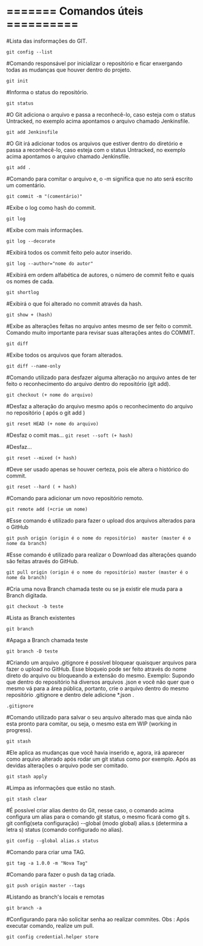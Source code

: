 # =======	Comandos úteis	==========

#Lista das insformações do GIT.

``git config --list``


#Comando responsável por inicializar o repositório e ficar enxergando todas as mudanças que houver dentro do projeto.

``git init``

#Informa o status do repositório.

``git status``

#O Git adiciona o arquivo e passa a reconhecê-lo, caso esteja com o status Untracked, no exemplo acima apontamos o arquivo chamado Jenkinsfile.

``git add Jenkinsfile`` 

#O Git  irá adicionar todos os arquivos que estiver dentro do diretório e passa a reconhecê-lo, caso esteja com o status Untracked, no exemplo acima apontamos o arquivo chamado Jenkinsfile.

``git add .``


#Comando para comitar o arquivo e, o -m significa que no ato será escrito um comentário.

``git commit -m "(comentário)"``

#Exibe o log como hash do commit.

``git log``

#Exibe com mais informações. 

``git log --decorate``

#Exibirá todos os commit feito pelo autor inserido.

``git log --author="nome do autor"``

#Exibirá em ordem alfabética de autores, o número de commit feito e quais os nomes de cada.

``git shortlog``

#Exibirá o que foi alterado no commit através da hash.

``git show + (hash)``

#Exibe as alterações feitas no arquivo antes mesmo de ser feito o commit. Comando muito importante para revisar suas alterações antes do COMMIT.

``git diff``

#Exibe todos os arquivos que foram alterados.

``git diff --name-only``

#Comando utilizado para desfazer alguma alteração no arquivo antes de ter feito o reconhecimento do arquivo dentro do repositório (git add).

``git checkout (+ nome do arquivo)``

#Desfaz a alteração do arquivo mesmo após o reconhecimento do arquivo no repositório ( após o git add )

``git reset HEAD (+ nome do arquivo)``

#Desfaz o comit mas...
``git reset --soft (+ hash)``
 
#Desfaz...

``git reset --mixed (+ hash)``

#Deve ser usado apenas se houver certeza, pois ele altera o histórico do commit.

``git reset --hard ( + hash)``

#Comando para adicionar um novo repositório remoto.

``git remote add (+crie um nome)``

#Esse comando é utilizado para fazer o upload dos arquivos alterados para o GitHub

``git push origin (origin é o nome do repositório)  master (master é o nome da branch)``

#Esse comando é utilizado para realizar o Download das alterações quando são feitas através do GitHub.

``git pull origin (origin é o nome do repositório) master (master é o nome da branch)``

#Cria uma nova Branch chamada teste ou se ja existir ele muda para a Branch digitada.

``git checkout -b teste``

#Lista as Branch existentes

``git branch``

#Apaga a Branch chamada teste

``git branch -D teste``

#Criando um arquivo .gitignore é possível bloquear quaisquer arquivos para fazer o upload no GitHub. Esse bloqueio pode ser feito através do nome direto do arquivo ou bloqueando a extensão do mesmo. Exemplo: Supondo que dentro do repositório há diversos arquivos .json e você não quer que o mesmo vá para a área pública, portanto, crie o arquivo dentro do mesmo repositório .gitignore e dentro dele adicione *.json .

``.gitignore``

#Comando utilizado para salvar o seu arquivo alterado mas que ainda não esta pronto para comitar, ou seja, o mesmo esta em WIP (working in progress). 

``git stash``


#Ele aplica as mudanças que você havia inserido e, agora, irá aparecer como arquivo alterado após rodar um git status como por exemplo. Após as devidas alterações o arquivo pode ser comitado.

``git stash apply``

#Limpa as informações que estão no stash.

``git stash clear``

#É possível criar alias dentro do Git, nesse caso, o comando acima configura um alias para o comando git status, o mesmo ficará como git s. git config(seta configuração) --global (modo global) alias.s (determina a letra s) status (comando configurado no alias).

``git config --global alias.s status``


#Comando para criar uma TAG.

``git tag -a 1.0.0 -m "Nova Tag"``

#Comando para fazer o push da tag criada.

``git push origin master --tags``

#Listando as branch's locais e remotas

``git branch -a``

#Configurando para não solicitar senha ao realizar commites. Obs :  Após executar comando, realize um pull.

``git config credential.helper store``


